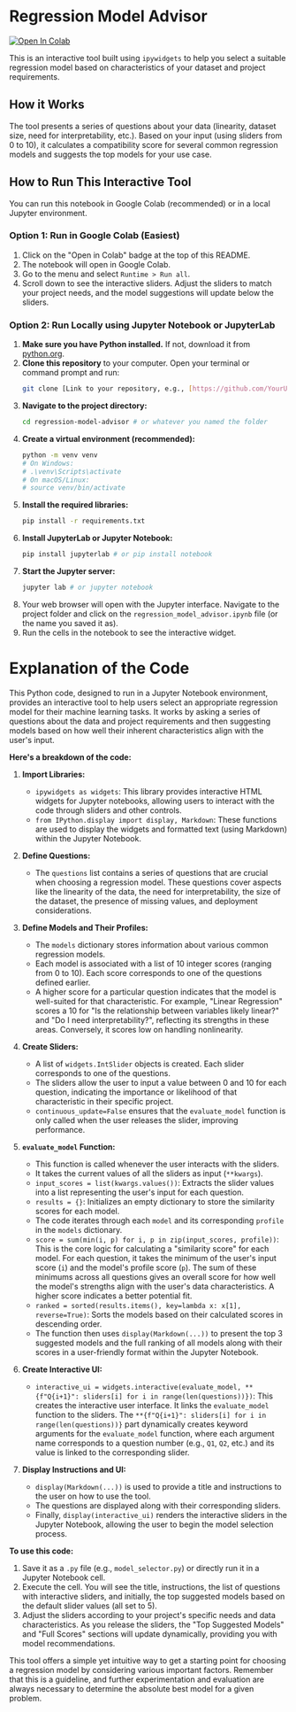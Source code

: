 # Regression Model Advisor

[![Open In Colab](https://colab.research.google.com/assets/colab-badge.svg)](https://colab.research.google.com/gist/despinosam2/8db549ee2f845f0424c1908f1e11eea3/regression_model_selector.ipynb)

This is an interactive tool built using `ipywidgets` to help you select a suitable regression model based on characteristics of your dataset and project requirements.

## How it Works

The tool presents a series of questions about your data (linearity, dataset size, need for interpretability, etc.). Based on your input (using sliders from 0 to 10), it calculates a compatibility score for several common regression models and suggests the top models for your use case.

## How to Run This Interactive Tool

You can run this notebook in Google Colab (recommended) or in a local Jupyter environment.

### Option 1: Run in Google Colab (Easiest)

1.  Click on the "Open in Colab" badge at the top of this README.
2.  The notebook will open in Google Colab.
3.  Go to the menu and select `Runtime > Run all`.
4.  Scroll down to see the interactive sliders. Adjust the sliders to match your project needs, and the model suggestions will update below the sliders.

### Option 2: Run Locally using Jupyter Notebook or JupyterLab

1.  **Make sure you have Python installed.** If not, download it from [python.org](https://www.python.org/).
2.  **Clone this repository** to your computer. Open your terminal or command prompt and run:
    ```bash
    git clone [Link to your repository, e.g., [https://github.com/YourUsername/regression-model-advisor.git](https://github.com/YourUsername/regression-model-advisor.git)]
    ```
3.  **Navigate to the project directory:**
    ```bash
    cd regression-model-advisor # or whatever you named the folder
    ```
4.  **Create a virtual environment (recommended):**
    ```bash
    python -m venv venv
    # On Windows:
    # .\venv\Scripts\activate
    # On macOS/Linux:
    # source venv/bin/activate
    ```
5.  **Install the required libraries:**
    ```bash
    pip install -r requirements.txt
    ```
6.  **Install JupyterLab or Jupyter Notebook:**
    ```bash
    pip install jupyterlab # or pip install notebook
    ```
7.  **Start the Jupyter server:**
    ```bash
    jupyter lab # or jupyter notebook
    ```
8.  Your web browser will open with the Jupyter interface. Navigate to the project folder and click on the `regression_model_advisor.ipynb` file (or the name you saved it as).
9.  Run the cells in the notebook to see the interactive widget.

# Explanation of the Code

This Python code, designed to run in a Jupyter Notebook environment, provides an interactive tool to help users select an appropriate regression model for their machine learning tasks. It works by asking a series of questions about the data and project requirements and then suggesting models based on how well their inherent characteristics align with the user's input.

**Here's a breakdown of the code:**

1.  **Import Libraries:**
    * `ipywidgets as widgets`: This library provides interactive HTML widgets for Jupyter notebooks, allowing users to interact with the code through sliders and other controls.
    * `from IPython.display import display, Markdown`: These functions are used to display the widgets and formatted text (using Markdown) within the Jupyter Notebook.

2.  **Define Questions:**
    * The `questions` list contains a series of questions that are crucial when choosing a regression model. These questions cover aspects like the linearity of the data, the need for interpretability, the size of the dataset, the presence of missing values, and deployment considerations.

3.  **Define Models and Their Profiles:**
    * The `models` dictionary stores information about various common regression models.
    * Each model is associated with a list of 10 integer scores (ranging from 0 to 10). Each score corresponds to one of the questions defined earlier.
    * A higher score for a particular question indicates that the model is well-suited for that characteristic. For example, "Linear Regression" scores a 10 for "Is the relationship between variables likely linear?" and "Do I need interpretability?", reflecting its strengths in these areas. Conversely, it scores low on handling nonlinearity.

4.  **Create Sliders:**
    * A list of `widgets.IntSlider` objects is created. Each slider corresponds to one of the questions.
    * The sliders allow the user to input a value between 0 and 10 for each question, indicating the importance or likelihood of that characteristic in their specific project.
    * `continuous_update=False` ensures that the `evaluate_model` function is only called when the user releases the slider, improving performance.

5.  **`evaluate_model` Function:**
    * This function is called whenever the user interacts with the sliders.
    * It takes the current values of all the sliders as input (`**kwargs`).
    * `input_scores = list(kwargs.values())`: Extracts the slider values into a list representing the user's input for each question.
    * `results = {}`: Initializes an empty dictionary to store the similarity scores for each model.
    * The code iterates through each `model` and its corresponding `profile` in the `models` dictionary.
    * `score = sum(min(i, p) for i, p in zip(input_scores, profile))`: This is the core logic for calculating a "similarity score" for each model. For each question, it takes the minimum of the user's input score (`i`) and the model's profile score (`p`). The sum of these minimums across all questions gives an overall score for how well the model's strengths align with the user's data characteristics. A higher score indicates a better potential fit.
    * `ranked = sorted(results.items(), key=lambda x: x[1], reverse=True)`: Sorts the models based on their calculated scores in descending order.
    * The function then uses `display(Markdown(...))` to present the top 3 suggested models and the full ranking of all models along with their scores in a user-friendly format within the Jupyter Notebook.

6.  **Create Interactive UI:**
    * `interactive_ui = widgets.interactive(evaluate_model, **{f"Q{i+1}": sliders[i] for i in range(len(questions))})`: This creates the interactive user interface. It links the `evaluate_model` function to the sliders. The `**{f"Q{i+1}": sliders[i] for i in range(len(questions))}` part dynamically creates keyword arguments for the `evaluate_model` function, where each argument name corresponds to a question number (e.g., `Q1`, `Q2`, etc.) and its value is linked to the corresponding slider.

7.  **Display Instructions and UI:**
    * `display(Markdown(...))` is used to provide a title and instructions to the user on how to use the tool.
    * The questions are displayed along with their corresponding sliders.
    * Finally, `display(interactive_ui)` renders the interactive sliders in the Jupyter Notebook, allowing the user to begin the model selection process.

**To use this code:**

1.  Save it as a `.py` file (e.g., `model_selector.py`) or directly run it in a Jupyter Notebook cell.
2.  Execute the cell. You will see the title, instructions, the list of questions with interactive sliders, and initially, the top suggested models based on the default slider values (all set to 5).
3.  Adjust the sliders according to your project's specific needs and data characteristics. As you release the sliders, the "Top Suggested Models" and "Full Scores" sections will update dynamically, providing you with model recommendations.

This tool offers a simple yet intuitive way to get a starting point for choosing a regression model by considering various important factors. Remember that this is a guideline, and further experimentation and evaluation are always necessary to determine the absolute best model for a given problem.

